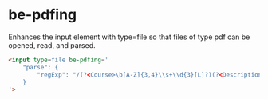 # be-pdfing

Enhances the input element with type=file so that files of type pdf can be opened, read, and parsed.

```html
<input type=file be-pdfing='
    "parse": {
        "regExp": "/(?<Course>\b[A-Z]{3,4}\\s+\\d{3}[L]?)(?<Description>.*?)(?<Grade>\\s[A-F][+-]?\\s)/g"
    }
'>
```